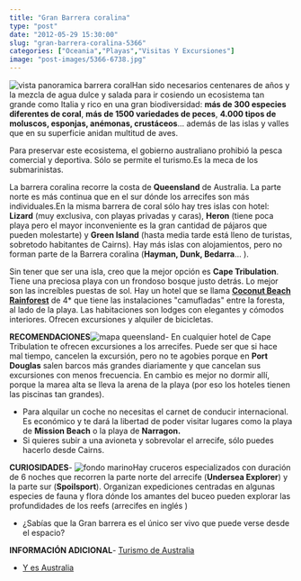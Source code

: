 ```yaml
---
title: "Gran Barrera coralina"
type: "post"
date: "2012-05-29 15:30:00"
slug: "gran-barrera-coralina-5366"
categories: ["Oceania","Playas","Visitas Y Excursiones"]
image: "post-images/5366-6738.jpg"
---
```


![vista panoramica barrera coral](post-images/5366-6738.jpg "vista panoramica barrera coral")Han sido necesarios centenares de años y la mezcla de agua dulce y salada para ir cosiendo un ecosistema tan grande como Italia y rico en una gran biodiversidad: **más de 300 especies diferentes de coral**, **más de 1500 variedades de peces**, **4.000 tipos de moluscos, esponjas, anémonas, crustáceos**... además de las islas y valles que en su superficie anidan multitud de aves.  
  
Para preservar este ecosistema, el gobierno australiano prohibió la pesca comercial y deportiva. Sólo se permite el turismo.Es la meca de los submarinistas.  
  
La barrera coralina recorre la costa de **Queensland** de Australia. La parte norte es más continua que en el sur dónde los arrecifes son más individuales.En la misma barrera de coral sólo hay tres islas con hotel: **Lizard** (muy exclusiva, con playas privadas y caras), **Heron** (tiene poca playa pero el mayor inconveniente es la gran cantidad de pájaros que pueden molestarte) y **Green Island** (hasta media tarde está lleno de turistas, sobretodo habitantes de Cairns). Hay más islas con alojamientos, pero no forman parte de la Barrera coralina (**Hayman, Dunk, Bedarra**... ).  
  
Sin tener que ser una isla, creo que la mejor opción es **Cape Tribulation**. Tiene una preciosa playa con un frondoso bosque justo detrás. Lo mejor son las increíbles puestas de sol. Hay un hotel que se llama **[Coconut Beach Rainforest](http://www.coconutbeach.com.au)** de 4\* que tiene las instalaciones "camufladas" entre la foresta, al lado de la playa. Las habitaciones son lodges con elegantes y cómodos interiores. Ofrecen excursiones y alquiler de bicicletas.  
  
**RECOMENDACIONES**![mapa queensland](post-images/5366-6741.jpg "mapa queensland")- En cualquier hotel de Cape Tribulation te ofrecen excursiones a los arrecifes. Puede ser que si hace mal tiempo, cancelen la excursión, pero no te agobies porque en **Port Douglas** salen barcos más grandes diariamente y que cancelan sus excursiones con menos frecuencia. En cambio es mejor no dormir allí, porque la marea alta se lleva la arena de la playa (por eso los hoteles tienen las piscinas tan grandes).
- Para alquilar un coche no necesitas el carnet de conducir internacional. Es económico y te dará la libertad de poder visitar lugares como la playa de **Mission Beach** o la playa de **Narragon.**
- Si quieres subir a una avioneta y sobrevolar el arrecife, sólo puedes hacerlo desde Cairns.

   
  
**CURIOSIDADES**- ![fondo marino](post-images/5366-6737.jpg "fondo marino")Hay cruceros especializados con duración de 6 noches que recorren la parte norte del arrecife (**Undersea Explorer**) y la parte sur (**Spoilsport**). Organizan expediciones centradas en algunas especies de fauna y flora dónde los amantes del buceo pueden explorar las profundidades de los reefs (arrecifes en inglés )
- ¿Sabías que la Gran barrera es el único ser vivo que puede verse desde el espacio?

**INFORMACIÓN ADICIONAL**- [Turismo de Australia](http://www.australia.com)
- [Y es Australia](http://www.yesaustralia.com)